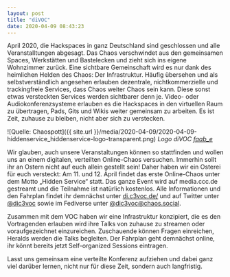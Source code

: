 ```yaml
---
layout: post
title: "diVOC"
date: 2020-04-09 08:43:23
---
```

April 2020, die Hackspaces in ganz Deutschland sind geschlossen und alle Veranstalltungen abgesagt. Das Chaos verschwindet aus den gemeinsamen Spaces, Werkstätten und Bastelecken und zieht sich ins eigene Wohnzimmer zurück. Eine sichtbare Gemeinschaft wird es nur dank des heimlichen Helden des Chaos: Der Infrastruktur. Häufig übersehen und als selbstverständlich angesehen erlauben dezentrale, nichtkommerzielle und trackingfreie Services, dass Chaos weiter Chaos sein kann. Diese sonst etwas versteckten Services werden sichtbarer denn je. Video- oder Audiokonferenzsysteme erlauben es die Hackspaces in den virtuellen Raum zu übertragen, Pads, Gits und Wikis weiter gemeinsam zu arbeiten. Es ist Zeit, zuhause zu bleiben, nicht aber sich zu verstecken.

![Quelle: Chaospott]({{ site.url }}/media/2020-04-09/2020-04-09-hiddenservice_hiddenservice-logo-transparent.png)
*Logo diVOC [faab_e](https://twitter.com/faab_e)*

Wir glauben, auch unsere Veranstaltungen können so stattfinden und wollen uns an einem digitalen, verteilten Online-Chaos versuchen. Immerhin sollt ihr an Ostern nicht auf euch allein gestellt sein! Daher haben wir ein Osterei für euch versteckt: Am 11. und 12. April findet das erste Online-Chaos unter dem Motto „Hidden Service“ statt. Das ganze Event wird auf media.ccc.de gestreamt und die Teilnahme ist natürlich kostenlos. Alle Informationen und den Fahrplan findet ihr demnächst unter [di.c3voc.de/](https://di.c3voc.de/) und auf Twitter unter [@dic3voc](https://twitter.com/dic3voc) sowie im Fediverse unter [@dic3voc@chaos.social](https://chaos.social/@dic3voc).

Zusammen mit dem VOC haben wir eine Infrastruktur konzipiert, die es den Vortragenden erlauben wird ihre Talks von zuhause zu streamen oder voraufgezeichnet einzureichen. Zuschauende können Fragen einreichen, Heralds werden die Talks begleiten. Der Fahrplan geht demnächst online, ihr könnt bereits jetzt Self-organized Sessions eintragen.

Lasst uns gemeinsam eine verteilte Konferenz aufziehen und dabei ganz viel darüber lernen, nicht nur für diese Zeit, sondern auch langfristig.
